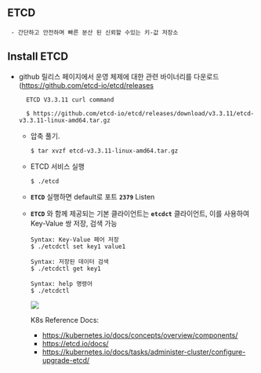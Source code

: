## ETCD
     - 간단하고 안전하며 빠른 분산 된 신뢰할 수있는 키-값 저장소
       
## Install ETCD
- github 릴리스 페이지에서 운영 체제에 대한 관련 바이너리를 다운로드(https://github.com/etcd-io/etcd/releases
     ```
       ETCD V3.3.11 curl command
       
       $ https://github.com/etcd-io/etcd/releases/download/v3.3.11/etcd-v3.3.11-linux-amd64.tar.gz
     ```
     - 압축 풀기.
       ```
       $ tar xvzf etcd-v3.3.11-linux-amd64.tar.gz 
       ```
     - ETCD 서비스 실행
       ```
       $ ./etcd
       ```
     - **`ETCD`** 실행하면 default로 포트 **`2379`** Listen
     - **`ETCD`** 와 함께 제공되는 기본 클라이언트는 **`etcdct`** 클라이언트, 이를 사용하여 Key-Value 쌍 저장, 검색 가능
        ```
        Syntax: Key-Value 페어 저장
        $ ./etcdctl set key1 value1
        ```
        ```
        Syntax: 저장된 데이터 검색
        $ ./etcdctl get key1
        ```
        ```
        Syntax: help 명령어
        $ ./etcdctl
        ```
        
        <img src = https://github.com/kodekloudhub/certified-kubernetes-administrator-course/blob/master/images/etcdctl.PNG>
        
       K8s Reference Docs:
       - https://kubernetes.io/docs/concepts/overview/components/
       - https://etcd.io/docs/
       - https://kubernetes.io/docs/tasks/administer-cluster/configure-upgrade-etcd/
       
